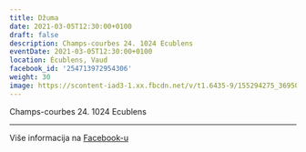 ```yaml
---
title: Džuma
date: 2021-03-05T12:30:00+0100
draft: false
description: Champs-courbes 24. 1024 Ecublens
eventDate: 2021-03-05T12:30:00+0100
location: Écublens, Vaud
facebook_id: '254713972954306'
weight: 30
image: https://scontent-iad3-1.xx.fbcdn.net/v/t1.6435-9/155294275_3695079563921169_4909597834044538694_n.jpg?_nc_cat=101&ccb=1-7&_nc_sid=9e60e4&_nc_ohc=j3CX4ZJ-slsQ7kNvwGjm6A8&_nc_oc=AdmavQplGEDwzpC6jtxtOU56tQWPAiqONgMdpEk19gPxMVMAf8xfcmMpbKk820GGUGg&_nc_zt=23&_nc_ht=scontent-iad3-1.xx&edm=ABTKTjYEAAAA&_nc_gid=J2qbC0WYyDK0Vyc70ggcTA&oh=00_AfIdHpJBNzyxS3NxDZhUUmfwK3-uf1nEFQt2nxM2QW9hXQ&oe=68672BDB
---
```


Champs-courbes 24. 1024 Ecublens

---

Više informacija na [Facebook-u](https://facebook.com/events/254713972954306)